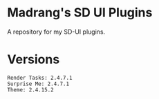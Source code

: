 # Madrang's SD UI Plugins

A repository for my SD-UI plugins.

# Versions
    Render Tasks: 2.4.7.1
    Surprise Me: 2.4.7.1
    Theme: 2.4.15.2
